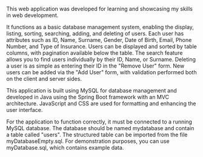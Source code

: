 This web application was developed for learning and showcasing my skills in web development.

It functions as a basic database management system, enabling the display, listing, sorting, searching, adding,
and deleting of users. Each user has attributes such as ID, Name, Surname, Gender, Date of Birth, Email, Phone
Number, and Type of Insurance. Users can be displayed and sorted by table columns, with pagination available
below the table. The search feature allows you to find users individually by their ID, Name, or Surname.
Deleting a user is as simple as entering their ID in the "Remove User" form. New users can be added via the
"Add User" form, with validation performed both on the client and server sides.

This application is built using MySQL for database management and developed in Java using the Spring Boot
framework with an MVC architecture. JavaScript and CSS are used for formatting and enhancing the user interface.

For the application to function correctly, it must be connected to a running MySQL database.
The database should be named mydatabase and contain a table called "users".
The structured table can be imported from the file myDatabaseEmpty.sql.
For demonstration purposes, you can use myDatabase.sql, which contains example data.
